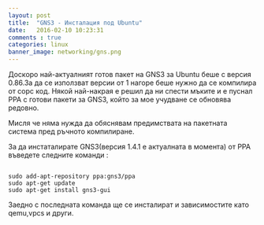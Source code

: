 ```yaml
---
layout: post
title:  "GNS3 - Инсталация под Ubuntu"
date:   2016-02-10 10:23:31
comments : true
categories: linux
banner_image: networking/gns.png
---
```


Доскоро най-актуалният готов пакет на GNS3 за Ubuntu беше с версия 0.86.За да се използват версии от 1 нагоре беше нужно да се компилира от сорс код.
Някой най-накрая е решил да ни спести мъките и е пуснал PPA с готови пакети за GNS3, който за мое учудване се обновява редовно.

Мисля че няма нужда да обяснявам предимствата на пакетната система пред ръчното компилиране.

За да инстаталирате GNS3(версия 1.4.1 е актуалната в момента) от PPA въведете следните команди : 

<pre><code>
sudo add-apt-repository ppa:gns3/ppa
sudo apt-get update
sudo apt-get install gns3-gui
</code></pre>

Заедно с последната команда ще се инсталират и зависимостите като qemu,vpcs и други.


